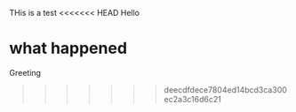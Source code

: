 THis is a test
<<<<<<< HEAD
Hello

what happened
=======
Greeting
>>>>>>> deecdfdece7804ed14bcd3ca300ec2a3c16d6c21
